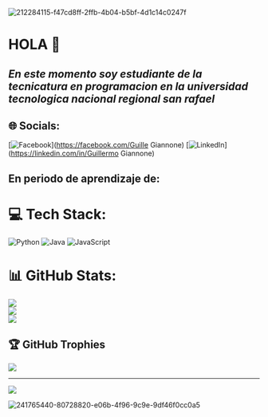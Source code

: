 
![212284115-f47cd8ff-2ffb-4b04-b5bf-4d1c14c0247f](https://github.com/Guille-Giannone/Guille-Giannone/assets/136030830/1bb385c9-92a4-4929-8530-eaa9d4ef1d10)

# HOLA  👋
##  **_En este momento soy estudiante de la tecnicatura en programacion en la universidad tecnologica nacional regional san rafael_**

## 🌐 Socials:
[![Facebook](https://img.shields.io/badge/Facebook-%231877F2.svg?logo=Facebook&logoColor=white)](https://facebook.com/Guille Giannone) [![LinkedIn](https://img.shields.io/badge/LinkedIn-%230077B5.svg?logo=linkedin&logoColor=white)](https://linkedin.com/in/Guillermo Giannone) 

## En periodo de aprendizaje de:

# 💻 Tech Stack:
![Python](https://img.shields.io/badge/python-3670A0?style=for-the-badge&logo=python&logoColor=ffdd54) ![Java](https://img.shields.io/badge/java-%23ED8B00.svg?style=for-the-badge&logo=java&logoColor=white) ![JavaScript](https://img.shields.io/badge/javascript-%23323330.svg?style=for-the-badge&logo=javascript&logoColor=%23F7DF1E)
# 📊 GitHub Stats:
![](https://github-readme-stats.vercel.app/api?username=Guille-Giannone&theme=merko&hide_border=true&include_all_commits=false&count_private=false)<br/>
![](https://github-readme-streak-stats.herokuapp.com/?user=Guille-Giannone&theme=merko&hide_border=true)<br/>
![](https://github-readme-stats.vercel.app/api/top-langs/?username=Guille-Giannone&theme=merko&hide_border=true&include_all_commits=false&count_private=false&layout=compact)

## 🏆 GitHub Trophies
![](https://github-profile-trophy.vercel.app/?username=Guille-Giannone&theme=radical&no-frame=false&no-bg=true&margin-w=4)

---
[![](https://visitcount.itsvg.in/api?id=Guille-Giannone&icon=0&color=0)](https://visitcount.itsvg.in)

<!-- Proudly created with GPRM ( https://gprm.itsvg.in ) -->







![241765440-80728820-e06b-4f96-9c9e-9df46f0cc0a5](https://github.com/Guille-Giannone/Guille-Giannone/assets/136030830/ab65ce0b-18ed-4068-8950-baefc82df9e9)





